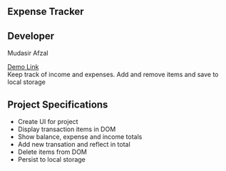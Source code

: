 ## Expense Tracker

## Developer 
Mudasir Afzal

<a href="http://mstechlabs.com/vanilla/expensecal/" target="_blank">Demo Link</a><br>
Keep track of income and expenses. Add and remove items and save to local storage

## Project Specifications

- Create UI for project
- Display transaction items in DOM
- Show balance, expense and income totals
- Add new transation and reflect in total
- Delete items from DOM
- Persist to local storage
